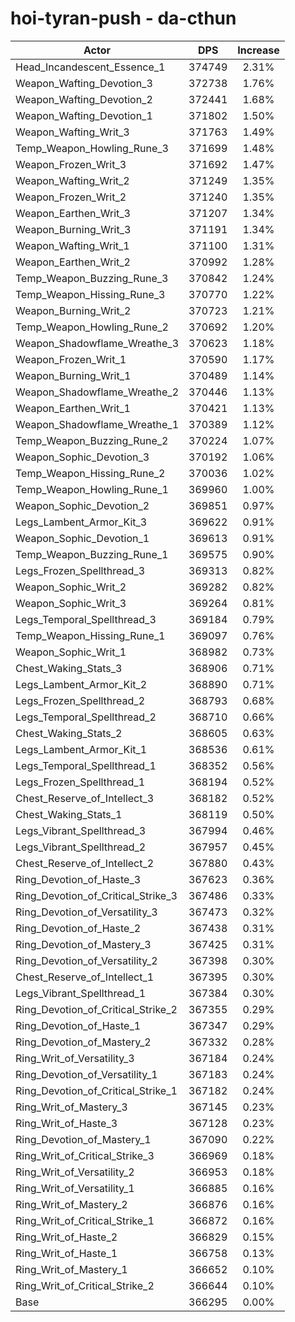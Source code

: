# hoi-tyran-push - da-cthun
| Actor | DPS | Increase |
|---|:---:|:---:|
|Head_Incandescent_Essence_1|374749|2.31%|
|Weapon_Wafting_Devotion_3|372738|1.76%|
|Weapon_Wafting_Devotion_2|372441|1.68%|
|Weapon_Wafting_Devotion_1|371802|1.50%|
|Weapon_Wafting_Writ_3|371763|1.49%|
|Temp_Weapon_Howling_Rune_3|371699|1.48%|
|Weapon_Frozen_Writ_3|371692|1.47%|
|Weapon_Wafting_Writ_2|371249|1.35%|
|Weapon_Frozen_Writ_2|371240|1.35%|
|Weapon_Earthen_Writ_3|371207|1.34%|
|Weapon_Burning_Writ_3|371191|1.34%|
|Weapon_Wafting_Writ_1|371100|1.31%|
|Weapon_Earthen_Writ_2|370992|1.28%|
|Temp_Weapon_Buzzing_Rune_3|370842|1.24%|
|Temp_Weapon_Hissing_Rune_3|370770|1.22%|
|Weapon_Burning_Writ_2|370723|1.21%|
|Temp_Weapon_Howling_Rune_2|370692|1.20%|
|Weapon_Shadowflame_Wreathe_3|370623|1.18%|
|Weapon_Frozen_Writ_1|370590|1.17%|
|Weapon_Burning_Writ_1|370489|1.14%|
|Weapon_Shadowflame_Wreathe_2|370446|1.13%|
|Weapon_Earthen_Writ_1|370421|1.13%|
|Weapon_Shadowflame_Wreathe_1|370389|1.12%|
|Temp_Weapon_Buzzing_Rune_2|370224|1.07%|
|Weapon_Sophic_Devotion_3|370192|1.06%|
|Temp_Weapon_Hissing_Rune_2|370036|1.02%|
|Temp_Weapon_Howling_Rune_1|369960|1.00%|
|Weapon_Sophic_Devotion_2|369851|0.97%|
|Legs_Lambent_Armor_Kit_3|369622|0.91%|
|Weapon_Sophic_Devotion_1|369613|0.91%|
|Temp_Weapon_Buzzing_Rune_1|369575|0.90%|
|Legs_Frozen_Spellthread_3|369313|0.82%|
|Weapon_Sophic_Writ_2|369282|0.82%|
|Weapon_Sophic_Writ_3|369264|0.81%|
|Legs_Temporal_Spellthread_3|369184|0.79%|
|Temp_Weapon_Hissing_Rune_1|369097|0.76%|
|Weapon_Sophic_Writ_1|368982|0.73%|
|Chest_Waking_Stats_3|368906|0.71%|
|Legs_Lambent_Armor_Kit_2|368890|0.71%|
|Legs_Frozen_Spellthread_2|368793|0.68%|
|Legs_Temporal_Spellthread_2|368710|0.66%|
|Chest_Waking_Stats_2|368605|0.63%|
|Legs_Lambent_Armor_Kit_1|368536|0.61%|
|Legs_Temporal_Spellthread_1|368352|0.56%|
|Legs_Frozen_Spellthread_1|368194|0.52%|
|Chest_Reserve_of_Intellect_3|368182|0.52%|
|Chest_Waking_Stats_1|368119|0.50%|
|Legs_Vibrant_Spellthread_3|367994|0.46%|
|Legs_Vibrant_Spellthread_2|367957|0.45%|
|Chest_Reserve_of_Intellect_2|367880|0.43%|
|Ring_Devotion_of_Haste_3|367623|0.36%|
|Ring_Devotion_of_Critical_Strike_3|367486|0.33%|
|Ring_Devotion_of_Versatility_3|367473|0.32%|
|Ring_Devotion_of_Haste_2|367438|0.31%|
|Ring_Devotion_of_Mastery_3|367425|0.31%|
|Ring_Devotion_of_Versatility_2|367398|0.30%|
|Chest_Reserve_of_Intellect_1|367395|0.30%|
|Legs_Vibrant_Spellthread_1|367384|0.30%|
|Ring_Devotion_of_Critical_Strike_2|367355|0.29%|
|Ring_Devotion_of_Haste_1|367347|0.29%|
|Ring_Devotion_of_Mastery_2|367332|0.28%|
|Ring_Writ_of_Versatility_3|367184|0.24%|
|Ring_Devotion_of_Versatility_1|367183|0.24%|
|Ring_Devotion_of_Critical_Strike_1|367182|0.24%|
|Ring_Writ_of_Mastery_3|367145|0.23%|
|Ring_Writ_of_Haste_3|367128|0.23%|
|Ring_Devotion_of_Mastery_1|367090|0.22%|
|Ring_Writ_of_Critical_Strike_3|366969|0.18%|
|Ring_Writ_of_Versatility_2|366953|0.18%|
|Ring_Writ_of_Versatility_1|366885|0.16%|
|Ring_Writ_of_Mastery_2|366876|0.16%|
|Ring_Writ_of_Critical_Strike_1|366872|0.16%|
|Ring_Writ_of_Haste_2|366829|0.15%|
|Ring_Writ_of_Haste_1|366758|0.13%|
|Ring_Writ_of_Mastery_1|366652|0.10%|
|Ring_Writ_of_Critical_Strike_2|366644|0.10%|
|Base|366295|0.00%|
